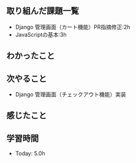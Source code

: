## 取り組んだ課題一覧
- Django 管理画面（カート機能）PR指摘修正:2h
- JavaScriptの基本:3h


## わかったこと

## 次やること
- Django 管理画面（チェックアウト機能）実装
## 感じたこと

## 学習時間
- Today: 5.0h